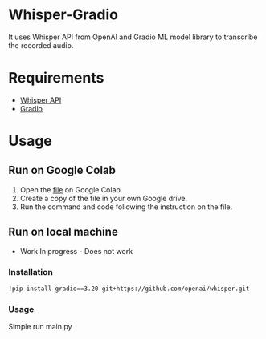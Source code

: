 
# Whisper-Gradio

It uses Whisper API from OpenAI and Gradio ML model library to transcribe the recorded audio.

# Requirements

* [Whisper API](https://github.com/openai/whisper)
* [Gradio](https://gradio.app/)

# Usage

## Run on Google Colab

1. Open the [file](https://colab.research.google.com/drive/1p6n_MP6c7HKPDIgwEH6BwhDnY9fm5OVf?usp=sharing) on Google Colab.
2. Create a copy of the file in your own Google drive.
3. Run the command and code following the instruction on the file.

## Run on local machine

* Work In progress - Does not work

### Installation

```bash
!pip install gradio==3.20 git+https://github.com/openai/whisper.git
```

### Usage

Simple run main.py
